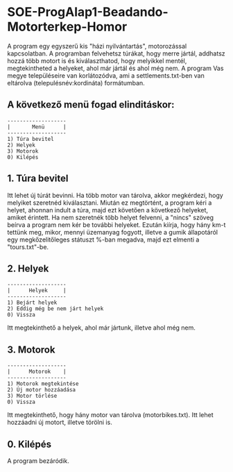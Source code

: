 # SOE-ProgAlap1-Beadando-Motorterkep-Homor

A program egy egyszerű kis "házi nyilvántartás", motorozással kapcsolatban. A programban felvehetsz túrákat, hogy merre jártál, addhatsz hozzá több motort is és kiválaszthatod, hogy melyikkel mentél, megtekintheted a helyeket, ahol már jártál és ahol még nem. A program Vas megye településeire van korlátozódva, ami a settlements.txt-ben van eltárolva (telepulésnév:kordináta) formátumban.

## A következő menü fogad elinditáskor:
```
-------------------
|       Menü      |
-------------------
1) Túra bevitel
2) Helyek
3) Motorok
0) Kilépés
```
## 1. Túra bevitel
Itt lehet új túrát bevinni. Ha több motor van tárolva, akkor megkérdezi, hogy melyiket szeretnéd kiválasztani. Miután ez megtörtént, a program kéri a helyet, ahonnan indult a túra, majd ezt követően a következő helyeket, amiket érintett. Ha nem szeretnék több helyet felvenni, a "nincs" szöveg beírva a program nem kér be további helyeket. Ezután kiírja, hogy hány km-t tettünk meg, mikor, mennyi üzemanyag fogyott, illetve a gumik állapotáról egy megkőzelitőleges státuszt %-ban megadva, majd ezt elmenti a "tours.txt"-be.

## 2. Helyek
```
-------------------
|      Helyek     |
-------------------
1) Bejárt helyek
2) Eddig még be nem járt helyek
0) Vissza
```
Itt megtekinthető a helyek, ahol már jártunk, illetve ahol még nem.

## 3. Motorok
```
-------------------
|      Motorok    |
-------------------
1) Motorok megtekintése
2) Új motor hozzáadása
3) Motor törlése
0) Vissza
```
Itt megtekinthető, hogy hány motor van tárolva (motorbikes.txt). Itt lehet hozzáadni új motort, illetve törölni is.
## 0. Kilépés
A program bezáródik.
